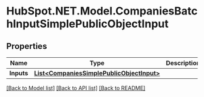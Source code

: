 # HubSpot.NET.Model.CompaniesBatchInputSimplePublicObjectInput

## Properties

Name | Type | Description | Notes
------------ | ------------- | ------------- | -------------
**Inputs** | [**List&lt;CompaniesSimplePublicObjectInput&gt;**](CompaniesSimplePublicObjectInput.md) |  | 

[[Back to Model list]](../README.md#documentation-for-models) [[Back to API list]](../README.md#documentation-for-api-endpoints) [[Back to README]](../README.md)

